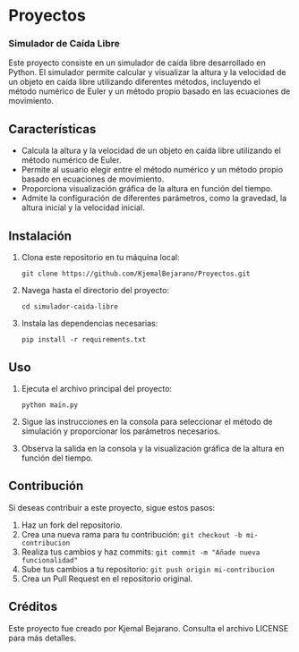# Proyectos

### Simulador de Caída Libre

Este proyecto consiste en un simulador de caída libre desarrollado en Python. El simulador permite calcular y visualizar la altura y la velocidad de un objeto en caída libre utilizando diferentes métodos, incluyendo el método numérico de Euler y un método propio basado en las ecuaciones de movimiento.

## Características

- Calcula la altura y la velocidad de un objeto en caída libre utilizando el método numérico de Euler.
- Permite al usuario elegir entre el método numérico y un método propio basado en ecuaciones de movimiento.
- Proporciona visualización gráfica de la altura en función del tiempo.
- Admite la configuración de diferentes parámetros, como la gravedad, la altura inicial y la velocidad inicial.

## Instalación

1. Clona este repositorio en tu máquina local:

    ```
    git clone https://github.com/KjemalBejarano/Proyectos.git
    ```

2. Navega hasta el directorio del proyecto:

    ```
    cd simulador-caida-libre
    ```

3. Instala las dependencias necesarias:

    ```
    pip install -r requirements.txt
    ```

## Uso

1. Ejecuta el archivo principal del proyecto:

    ```
    python main.py
    ```

2. Sigue las instrucciones en la consola para seleccionar el método de simulación y proporcionar los parámetros necesarios.

3. Observa la salida en la consola y la visualización gráfica de la altura en función del tiempo.

## Contribución

Si deseas contribuir a este proyecto, sigue estos pasos:

1. Haz un fork del repositorio.
2. Crea una nueva rama para tu contribución: `git checkout -b mi-contribucion`
3. Realiza tus cambios y haz commits: `git commit -m "Añade nueva funcionalidad"`
4. Sube tus cambios a tu repositorio: `git push origin mi-contribucion`
5. Crea un Pull Request en el repositorio original.

## Créditos

Este proyecto fue creado por Kjemal Bejarano. Consulta el archivo LICENSE para más detalles.


